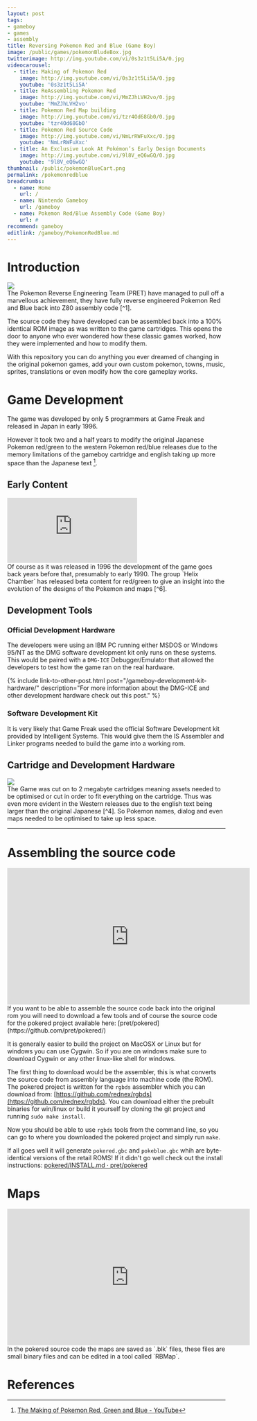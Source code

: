 ```yaml
---
layout: post
tags: 
- gameboy
- games
- assembly
title: Reversing Pokemon Red and Blue (Game Boy)
image: /public/games/pokemonBludeBox.jpg
twitterimage: http://img.youtube.com/vi/0s3z1t5Li5A/0.jpg
videocarousel:
  - title: Making of Pokemon Red
    image: http://img.youtube.com/vi/0s3z1t5Li5A/0.jpg
    youtube: '0s3z1t5Li5A'
  - title: ReAssembling Pokemon Red
    image: http://img.youtube.com/vi/MmZJhLVH2vo/0.jpg
    youtube: 'MmZJhLVH2vo'
  - title: Pokemon Red Map building
    image: http://img.youtube.com/vi/tzr4Od68Gb0/0.jpg
    youtube: 'tzr4Od68Gb0'
  - title: Pokemon Red Source Code
    image: http://img.youtube.com/vi/NmLrRWFuXxc/0.jpg
    youtube: 'NmLrRWFuXxc'
  - title: An Exclusive Look At Pokémon’s Early Design Documents
    image: http://img.youtube.com/vi/9l8V_eQ6wGQ/0.jpg
    youtube: '9l8V_eQ6wGQ'
thumbnail: /public/pokemonBlueCart.png
permalink: /pokemonredblue
breadcrumbs:
  - name: Home
    url: /
  - name: Nintendo Gameboy
    url: /gameboy
  - name: Pokemon Red/Blue Assembly Code (Game Boy)
    url: #
recommend: gameboy
editlink: /gameboy/PokemonRedBlue.md
---
```


# Introduction
<section class="postSection">
<img src="/public/pokemonBlueCart.png" class="wow slideInLeft postImage" />

<div markdown="1">
The Pokemon Reverse Engineering Team (PRET) have managed to pull off a marvellous achievement, they have fully reverse engineered Pokemon Red and Blue back into Z80 assembly code [^1].

The source code they have developed can be assembled back into a 100% identical ROM image as was written to the game cartridges. This opens the door to anyone who ever wondered how these classic games worked, how they were implemented and how to modify them.

With this repository you can do anything you ever dreamed of changing in the original pokemon games, add your own custom pokemon, towns, music, sprites, translations or even modify how the core gameplay works. 
</div>
</section>

# Game Development
The game was developed by only 5 programmers at Game Freak and released in Japan in early 1996.

However It took two and a half years to modify the original Japanese Pokemon red/green to the western Pokemon red/blue releases due to the memory limitations of the gameboy cartridge and english taking up more space than the Japanese text [^4]. 

## Early Content
<section class="postSection">
<iframe  class="wow slideInLeft postImage" src="https://www.youtube.com/embed/y8byjH9skHM" frameborder="0" allow="accelerometer; autoplay; encrypted-media; gyroscope; picture-in-picture" allowfullscreen></iframe>
<div markdown="1">
Of course as it was released in 1996 the development of the game goes back years before that, presumably to early 1990. The group `Helix Chamber` has released beta content for red/green to give an insight into the evolution of the designs of the Pokemon and maps [^6].
</div>
</section>

## Development Tools

### Official Development Hardware
The developers were using an IBM PC running either MSDOS or Windows 95/NT as the DMG software development kit only runs on these systems. This would be paired with a `DMG-ICE` Debugger/Emulator that allowed the developers to test how the game ran on the real hardware.

{% include link-to-other-post.html post="/gameboy-development-kit-hardware/" description="For more information about the DMG-ICE and other development hardware check out this post." %}

### Software Development Kit
It is very likely that Game Freak used the official Software Development kit provided by Intelligent Systems. This would give them the IS Assembler and Linker programs needed to build the game into a working rom.

## Cartridge and Development Hardware
<section class="postSection">
<img src="/public/pokemonBlueCircuit.png" class="wow slideInLeft postImage" />
<div markdown="1">
The Game was cut on to 2 megabyte cartridges meaning assets needed to be optimised or cut in order to fit everything on the cartridge. Thus was even more evident in the Western releases due to the english text being larger than the original Japanese [^4]. So Pokemon names, dialog and even maps needed to be optimised to take up less space.
</div>
</section>

---
# Assembling the source code
<section class="postSection">
<iframe width="560" height="315" src="https://www.youtube.com/embed/MmZJhLVH2vo" frameborder="0" allow="accelerometer; autoplay; encrypted-media; gyroscope; picture-in-picture" allowfullscreen></iframe>

<div markdown="1">
If you want to be able to assemble the source code back into the original rom you will need to download a few tools and of course the source code for the pokered project available here: [pret/pokered](https://github.com/pret/pokered/)

It is generally easier to build the project on MacOSX or Linux but for windows you can use Cygwin. So if you are on windows make sure to download Cygwin or any other linux-like shell for windows.

The first thing to download would be the assembler, this is what converts the source code from assembly language into machine code (the ROM). The pokered project is written for the `rgbds` assembler which you can download from: [https://github.com/rednex/rgbds](https://github.com/rednex/rgbds).
You can download either the prebuilt binaries for win/linux or build it yourself by cloning the git project and running `sudo make install`.

Now you should be able to use `rgbds` tools from the command line, so you can go to where you downloaded the pokered project and simply run `make`.

If all goes well it will generate `pokered.gbc` and `pokeblue.gbc` whih are byte-identical versions of the retail ROMS! If it didn't go well check out the install instructions: [pokered/INSTALL.md · pret/pokered](https://github.com/pret/pokered/blob/6ba3765c5932996f5da6417ae703794ff10bb1cb/INSTALL.md)
</div>
</section>

# Maps
<section class="postSection">
<iframe width="560" height="315" src="https://www.youtube.com/embed/tzr4Od68Gb0" frameborder="0" allow="accelerometer; autoplay; encrypted-media; gyroscope; picture-in-picture" allowfullscreen></iframe>

<div markdown="1">
In the pokered source code the maps are saved as `.blk` files, these files are small binary files and can be edited in a tool called `RBMap`.
</div>
</section>


# References
[^1]: [pret/pokered: disassembly of Pokémon Red/Blue](https://github.com/pret/pokered)
[^2]: [Made in Assembly? (Pokemon Red Source Code) - YouTube](https://www.youtube.com/watch?v=NmLrRWFuXxc)
[^3]: [pokered/credits_text.asm at 6ba3765c5932996f5da6417ae703794ff10bb1cb · pret/pokered](https://github.com/pret/pokered/blob/6ba3765c5932996f5da6417ae703794ff10bb1cb/text/credits_text.asm)
[^4]: [The Making of Pokemon Red, Green and Blue - YouTube](https://www.youtube.com/watch?v=0s3z1t5Li5A)
[^5]: [An Exclusive Look At Pokémon’s Early Design Documents - YouTube](https://www.youtube.com/watch?v=9l8V_eQ6wGQ)
[^6]: [What Dreams May Come: Prototype Data for Pokémon Red and Green – Helix Chamber](https://helixchamber.com/2019/02/16/what-dreams-may-come/)

